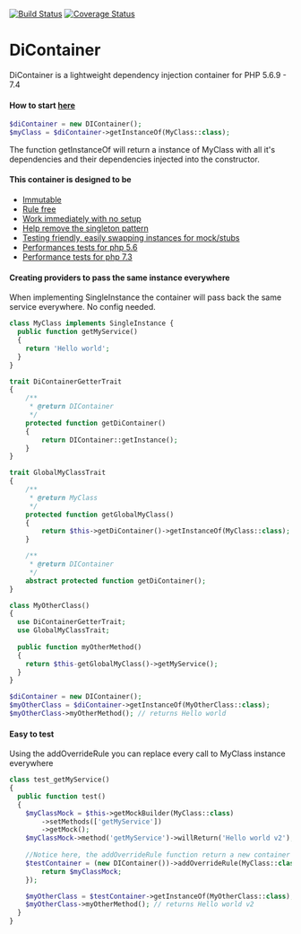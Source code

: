 [![Build Status](https://img.shields.io/travis/eavMarshall/DiContainer/master.svg?style=flat-square)](https://travis-ci.org/eavMarshall/DiContainer)
[![Coverage Status](https://coveralls.io/repos/github/eavMarshall/DiContainer/badge.svg?branch=master)](https://coveralls.io/github/eavMarshall/DiContainer?branch=master)

# DiContainer
DiContainer is a lightweight dependency injection container for PHP 5.6.9 - 7.4

#### How to start [here](https://github.com/eavMarshall/DiContainer/wiki/How-to-start)
```php
$diContainer = new DIContainer();
$myClass = $diContainer->getInstanceOf(MyClass::class);
```
The function getInstanceOf will return a instance of MyClass with all it's dependencies and their dependencies injected into the constructor.

#### This container is designed to be
- [Immutable](https://github.com/eavMarshall/DiContainer/wiki/Immutable)
- [Rule free](https://github.com/eavMarshall/DiContainer/wiki/Rule-free)
- [Work immediately with no setup](https://github.com/eavMarshall/DiContainer/wiki/Work-immediately-with-no-setup%3F)
- [Help remove the singleton pattern](https://github.com/eavMarshall/DiContainer/wiki/Help-remove-the-singleton-pattern)
- [Testing friendly, easily swapping instances for mock/stubs](https://github.com/eavMarshall/DiContainer/wiki/Testing-friendly,-easily-swapping-instances-for-mock-stubs)
- [Performances tests for php 5.6](https://github.com/eavMarshall/DiContainer/wiki/Performances-tests-for-php-5.6)
- [Performance tests for php 7.3](https://github.com/eavMarshall/DiContainer/wiki/Performance-tests-for-php-7.3)

#### Creating providers to pass the same instance everywhere
When implementing SingleInstance the container will pass back the same service everywhere. No config needed.
```php
class MyClass implements SingleInstance {
  public function getMyService()
  {
    return 'Hello world';
  }
}

trait DiContainerGetterTrait
{
    /**
     * @return DIContainer
     */
    protected function getDiContainer()
    {
        return DIContainer::getInstance();
    }
}

trait GlobalMyClassTrait
{
    /**
     * @return MyClass
     */
    protected function getGlobalMyClass()
    {
        return $this->getDiContainer()->getInstanceOf(MyClass::class);
    }

    /**
     * @return DIContainer
     */
    abstract protected function getDiContainer();
}

class MyOtherClass()
{
  use DiContainerGetterTrait;
  use GlobalMyClassTrait;
  
  public function myOtherMethod()
  {
    return $this-getGlobalMyClass()->getMyService();
  }
}

$diContainer = new DIContainer();
$myOtherClass = $diContainer->getInstanceOf(MyOtherClass::class);
$myOtherClass->myOtherMethod(); // returns Hello world
```

#### Easy to test
Using the addOverrideRule you can replace every call to MyClass instance everywhere
```php
class test_getMyService()
{
  public function test()
  {
    $myClassMock = $this->getMockBuilder(MyClass::class)
        ->setMethods(['getMyService'])
        ->getMock();
    $myClassMock->method('getMyService')->willReturn('Hello world v2');
    
    //Notice here, the addOverrideRule function return a new container
    $testContainer = (new DIContainer())->addOverrideRule(MyClass::class, function () use (&$myClassMock) {
        return $myClassMock;
    });

    $myOtherClass = $testContainer->getInstanceOf(MyOtherClass::class);
    $myOtherClass->myOtherMethod(); // returns Hello world v2
  }
}
```


